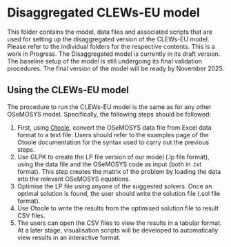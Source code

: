 # Disaggregated CLEWs-EU model
This folder contains the model, data files and associated scripts that are used for setting up the disaggregated version of the CLEWs-EU model. Please refer to the individual folders for the respective contents. 
This is a work in Progress. The Disaggregated model is currently in its draft version. The baseline setup of the model is still undergoing its final validation procedures. The final version of the model will be ready by November 2025.

## Using the CLEWs-EU model
The procedure to run the CLEWs-EU model is the same as for any other OSeMOSYS model. Specifically, the following steps should be followed:
1)	First, using [Otoole](https://otoole.readthedocs.io/en/latest/index.html), convert the OSeMOSYS data file from Excel data format to a text file. Users should refer to the examples page of the Otoole documentation for the syntax used to carry out the previous steps.
2)	Use GLPK to create the LP file version of our model (.lp file format), using the data file and the OSeMOSYS code as input (both in .txt format). This step creates the matrix of the problem by loading the data into the relevant OSeMOSYS equations.
3)	Optimise the LP file using anyone of the suggested solvers. Once an optimal solution is found, the user should write the solution file (.sol file format).
4)	Use Otoole to write the results from the optimised solution file to result CSV files.
5)	The users can open the CSV files to view the results in a tabular format. At a later stage, visualisation scripts will be developed to automatically view results in an interactive format.
